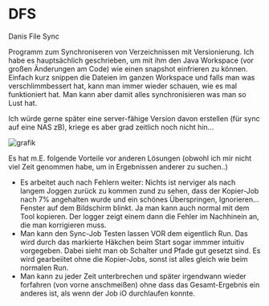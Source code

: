 # DFS
Danis File Sync

Programm zum Synchroniseren von Verzeichnissen mit Versionierung.
Ich habe es hauptsächlich geschrieben, um mit ihm den Java Workspace (vor großen Änderungen am Code) wie einen snapshot einfrieren zu können.
Einfach kurz snippen die Dateien im ganzen Workspace und falls man was verschlimmbessert hat,
kann man immer wieder schauen, wie es mal funktioniert hat.
Man kann aber damit alles synchronisieren was man so Lust hat.

Ich würde gerne später eine server-fähige Version davon erstellen (für sync auf eine NAS zB), kriege es aber grad zeitlich noch nicht hin...


![grafik](https://user-images.githubusercontent.com/56628625/146671836-968f694f-3e23-407b-b619-29ba93932946.png)

Es hat m.E. folgende Vorteile vor anderen Lösungen (obwohl ich mir nicht viel Zeit genommen habe, um in Ergebnissen anderer zu suchen..)
- Es arbeitet auch nach Fehlern weiter: Nichts ist nerviger als nach langem Joggen zurück zu kommen zund zu sehen, dass der Kopier-Job nach 7% angehalten wurde und ein schönes Überspringen, Ignorieren... Fenster auf dem Bildschirm blinkt. Ja man kann auch normal mit dem Tool kopieren. Der logger zeigt einem dann die Fehler im Nachhinein an, die man korrigieren muss.
- Man kann den Sync-Job Testen lassen VOR dem eigentlich Run. Das wird durch das markierte Häkchen beim Start sogar immmer intuitiv vorgegeben. Dabei sieht man ob Schalter und Pfade gut gesetzt sind. Es wird gearbeiitet ohne die Kopier-Jobs, sonst ist alles gleich wie beim normalen Run.
-  Man kann zu jeder Zeit unterbrechen und später irgendwann wieder forfahren (von vorne anschmeißen) ohne dass das Gesamt-Ergebnis ein anderes ist, als wenn der Job iO durchlaufen konnte.

